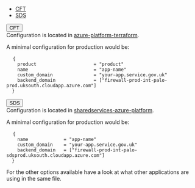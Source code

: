 <div class="platform-selector" id="front-door-config-clusters" data-module="app-tabs">
  <ul class="app-tabs" role="tablist">
    <li class="app-tabs__item js-tabs__item js-tabs__item--open" role="presentation">
      <a href="#front-door-config-cft" role="tab" aria-controls="front-door-config-cft" aria-expanded="false">
        CFT
      </a>
    </li>
    <li class="app-tabs__item js-tabs__item app-tabs__item--current" role="presentation">
      <a href="#front-door-config-sds" role="tab" aria-controls="front-door-config-sds" aria-expanded="true">
      SDS
      </a>
    </li>
  </ul>
  <div class="app-tabs__heading js-tabs__heading">
    <button aria-controls="front-door-config-cft" class="app-tabs__heading-button">CFT</button>
  </div>
  <div class="app-tabs__container js-tabs__container app-tabs__container--hidden" id="front-door-config-cft" role="tabpanel" aria-hidden="true">
    <div class="app-example__code">
      Configuration is located in
      <a href="https://github.com/hmcts/azure-platform-terraform/blob/master/environments/prod/prod.tfvars">azure-platform-terraform</a>.
      <p>A minimal configuration for production would be:</p>
      <pre data-module="app-copy" tabindex="0">
  <code>{
    product                     = "product"
    name                        = "app-name"
    custom_domain               = "your-app.service.gov.uk"
    backend_domain              = ["firewall-prod-int-palo-prod.uksouth.cloudapp.azure.com"]
  }
</code></pre>
    </div>
  </div>
  
  <div class="app-tabs__heading js-tabs__heading app-tabs__heading--current">
    <button aria-controls="front-door-config-sds" class="app-tabs__heading-button" aria-expanded="true">SDS</button>
  </div>

  <div class="app-tabs__container js-tabs__container" id="front-door-config-sds" role="tabpanel" aria-hidden="false">
    <div>
      Configuration is located in 
      <a href="https://github.com/hmcts/sharedservices-azure-platform/blob/master/environments/prod/prod.tfvars">sharedservices-azure-platform</a>.
      <p>A minimal configuration for production would be:</p>
      <pre data-module="app-copy" tabindex="0">
  <code>{
    name             = "app-name"
    custom_domain    = "your-app.service.gov.uk"
    backend_domain   = ["firewall-prod-int-palo-sdsprod.uksouth.cloudapp.azure.com"]
  }
</code></pre>
    </div>
  </div>
</div>


For the other options available have a look at what other applications are using in the same file.


